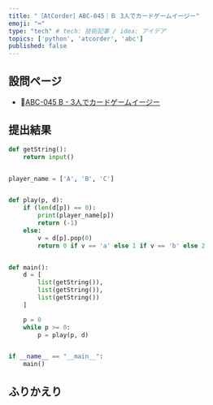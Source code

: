 ```yaml
---
title: "［AtCorder］ABC-045｜Ｂ 3人でカードゲームイージー"
emoji: "⌨️"
type: "tech" # tech: 技術記事 / idea: アイデア
topics: ['python', 'atcorder', 'abc']
published: false
---
```


## 設問ページ

- 🔗[ABC-045 B - 3人でカードゲームイージー](https://atcoder.jp/contests/abc045/tasks/abc045_b)

## 提出結果

```python
def getString():
    return input()


player_name = ['A', 'B', 'C']


def play(p, d):
    if (len(d[p]) == 0):
        print(player_name[p])
        return (-1)
    else:
        v = d[p].pop(0)
        return 0 if v == 'a' else 1 if v == 'b' else 2


def main():
    d = [
        list(getString()),
        list(getString()),
        list(getString())
    ]

    p = 0
    while p >= 0:
        p = play(p, d)


if __name__ == "__main__":
    main()
```

## ふりかえり

